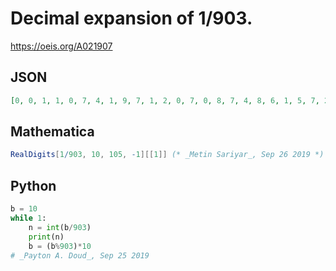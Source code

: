 # Decimal expansion of 1/903\.
https://oeis.org/A021907
## JSON
```JSON
[0, 0, 1, 1, 0, 7, 4, 1, 9, 7, 1, 2, 0, 7, 0, 8, 7, 4, 8, 6, 1, 5, 7, 2, 5, 3, 5, 9, 9, 1, 1, 4, 0, 6, 4, 2, 3, 0, 3, 4, 3, 3, 0, 0, 1, 1, 0, 7, 4, 1, 9, 7, 1, 2, 0, 7, 0, 8, 7, 4, 8, 6, 1, 5, 7, 2, 5, 3, 5, 9, 9, 1, 1, 4, 0, 6, 4, 2, 3, 0, 3, 4, 3, 3, 0, 0, 1, 1, 0, 7, 4, 1, 9, 7, 1, 2, 0, 7, 0]
```
## Mathematica
```Mathematica
RealDigits[1/903, 10, 105, -1][[1]] (* _Metin Sariyar_, Sep 26 2019 *)
```
## Python
```Python
b = 10
while 1:
    n = int(b/903)
    print(n)
    b = (b%903)*10
# _Payton A. Doud_, Sep 25 2019
```
